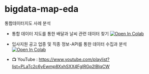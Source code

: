 # bigdata-map-eda
통합데이터지도 사례 분석

* 통합 데이터 지도를 통한 배달과 날씨 관련 데이터 찾기 [![Open In Colab](https://colab.research.google.com/assets/colab-badge.svg)](https://github.com/corazzon/bigdata-map-eda/blob/main/bigdata-sme-api-incruit.ipynb) 

* 입사지원 공고 업종 및 직종 정보-API를 통한 데이터 수집과 분석 [![Open In Colab](https://colab.research.google.com/assets/colab-badge.svg)](https://github.com/corazzon/bigdata-map-eda/blob/main/kt-weather-delivery.ipynb) 

* 📺 YouTube : https://www.youtube.com/playlist?list=PLaTc2c6yEwmp8XxhSXX4FgIRGp2lBIqCW